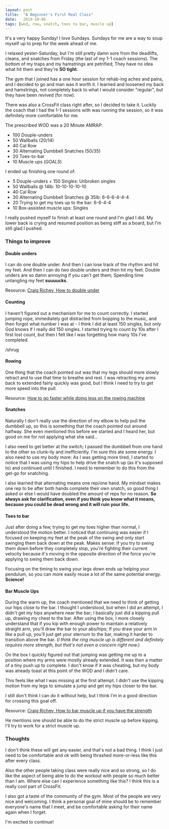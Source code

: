 ```yaml
---
layout: post
title:  "A Beginner's First Real Class"
date:   2019-10-06
tags: [wod, row, snatch, toes to bar, muscle up]
---
```


It's a very happy Sunday! I love Sundays. Sundays for me are a way to soup
myself up to prep for the week ahead of me.

I relaxed yester-Saturday, but I'm still pretty damn sore from the
deadlifts, cleans, and snatches from Friday (the last of my 1-1 coach
sessions). The bottom of my traps and my hamstrings are petrified; They have no
idea what hit them and they're **SO tight**.

The gym that I joined has a one hour session for rehab-ing aches and pains, and
I decided to go and man was it worth it. I learned and loosened my back and
hamstrings, not completely back to what I would consider "regular", but they
have been revived (for now).

There was also a CrossFit class right after, so I decided to take it. Luckily
the coach that I had the 1-1 sessions with was running the session, so it was
definitely more comfortable for me.

<!--more-->

The prescribed WOD was a 20 Minute AMRAP:
- 100 Douple-unders
- 50 Wallballs (20/14)
- 40 Cal Row
- 30 Alternating Dumbbell Snatches (50/35)
- 20 Toes-to-bar
- 10 Muscle ups (*GOALS*)

I ended up finishing one round of:
- 5 Douple-unders + 150 Singles: Unbroken singles
- 50 Wallballs @ 14lb: 10-10-10-10-10
- 40 Cal Row
- 30 Alternating Dumbbell Snatches @ 35lb: 6-6-6-4-4-4
- 20 Trying to get my toes up to the bar: 6-6-4-4
- 10 Box-assisted muscle ups: Singles

I really pushed myself to finish at least one round and I'm glad I did.
My lower back is crying and resumed position as being stiff as a board, but I'm
still glad I pushed.


### Things to improve

#### Double unders

I can do one double under. And then I can lose track of the rhythm and hit my
feet. And then I can do two double unders and then hit my feet. Double unders
are so damn annoying if you can't get them; Spending time untangling my feet
**suuuucks**.

Resource: [Craig Richey, How to double under](https://youtu.be/7EKmx-xUzUo?t=54)

#### Counting

I haven't figured out a mechanism for me to count correctly. I started jumping
rope, immediately got distracted from bopping to the music, and then forgot
what number I was at - I think I did at least 150 singles, but only God knows
if I really did 150 singles. I started trying to count by 10s after I first
lost count, but then I felt like I was forgetting how many 10s I've completed.

/shrug

#### Rowing

One thing that the coach pointed out was that my legs should more slowly
retract and to use that time to breathe and rest. I was retracting my arms back
to extended fairly quickly was good, but I think I need to try to get more
speed into the pull.

Resource: [How to go faster while doing less on the rowing
machine](https://www.youtube.com/watch?v=EVW8plmgE9A)

#### Snatches

Naturally I don't really use the direction of my elbow to help pull the
dumbbell up, so this is something that the coach pointed out around halfway.
She even mentioned this before we started and I heard her, but good on me for
not applying what she said...

I also need to get better at the switch; I passed the dumbbell from one hand to
the other so clunk-ily and inefficiently. I'm sure this ate some energy. I also
need to use my body more: As I was getting more tired, I started to notice that
I was using my hips to help drive the snatch up (as it's supposed to) and
continued until I finished. I need to remember to do this from the get-go for
snatching.

I also learned that alternating means one rep/one hand. My mindset makes one
rep to be after both hands complete their own snatch, so good thing I asked or
else I would have doubled the amount of reps for no reason. **So always ask for
clarification, even if you think you know what it means, because you could be
dead wrong and it will ruin your life.**

#### Toes to bar

Just after doing a few, trying to get my toes higher than normal, I understood
the motion better. I noticed that continuing was easier if I focused on keeping
my feet at the peak of the swing and only start swinging them back down at the
peak. Makes sense: If you try to swing them down before they completely stop,
you're fighting their current velocity because it's moving in the opposite
direction of the force you're applying to swing them back down.

Focusing on the timing to swing your legs down ends up helping your pendulum,
so you can more easily reuse a lot of the same potential energy. **Science!**


#### Bar Muscle Ups

During the warm up, the coach mentioned that we need to think of getting our
hips close to the bar. I thought I understood, but when I did an attempt, I
didn't get my hips anywhere near the bar; I basically just did a kipping pull
up, drawing my chest to the bar. After using the box, I more closely understand
that if you kip with enough power to maintain a relatively straight arm, you'll
draw the bar to your abs/hips; If you draw your arm in like a pull up, you'll
just get your sternum to the bar, making it harder to transition above the bar.
(*I think the ring muscle up is different and definitely requires more
strength, but that's not even a concern right now.*)

On the box I quickly figured out that jumping was getting me up to a position
where my arms were mostly already extended. It was then a matter of a tiny push
up to complete. I don't know if it was cheating, but my body was already toast
at this point of the WOD and I didn't care.

This feels like what I was missing at the first attempt. I didn't use the
kipping motion from my legs to simulate a jump and get my hips closer to the
bar.

I still don't think I can do it without help, but I think I'm in a good
direction for crossing this goal off.

Resource: [Craig Richey, How to bar muscle up if you have the strength](https://www.youtube.com/watch?v=R3EUjVWMOqo)

He mentions one should be able to do the strict muscle up before kipping. I'll try to work for a strict muscle up.


### Thoughts

I don't think these will get any easier, and that's not a bad thing. I think I
just need to be comfortable and ok with being thrashed more-or-less like this
after every class.

Also the other people taking class were really nice and so strong, so I do like
the aspect of being able to do the workout with people so much better than I
am. Where else can I experience something like this? I think this is a really
cool part of CrossFit.

I also got a taste of the community of the gym. Most of the people are very
nice and welcoming. I think a personal goal of mine should be to remember
everyone's name that I meet, and be comfortable asking for their name again
when I forget.

I'm excited to continue!

